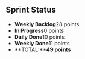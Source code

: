 ## Sprint Status
-   **Weekly Backlog**28 points
-   **In Progress**0 points
-   **Daily Done**10 points
-   **Weekly Done**11 points
-   **TOTAL:****49 points**
